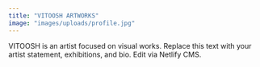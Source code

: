 ```yaml
---
title: "VITOOSH ARTWORKS"
image: "images/uploads/profile.jpg"
---
```

VITOOSH is an artist focused on visual works. Replace this text with your artist statement, exhibitions, and bio. Edit via Netlify CMS.
